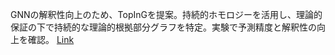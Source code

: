 GNNの解釈性向上のため、TopInGを提案。持続的ホモロジーを活用し、理論的保証の下で持続的な理論的根拠部分グラフを特定。実験で予測精度と解釈性の向上を確認。
[Link](http://arxiv.org/abs/2510.05102v1)

